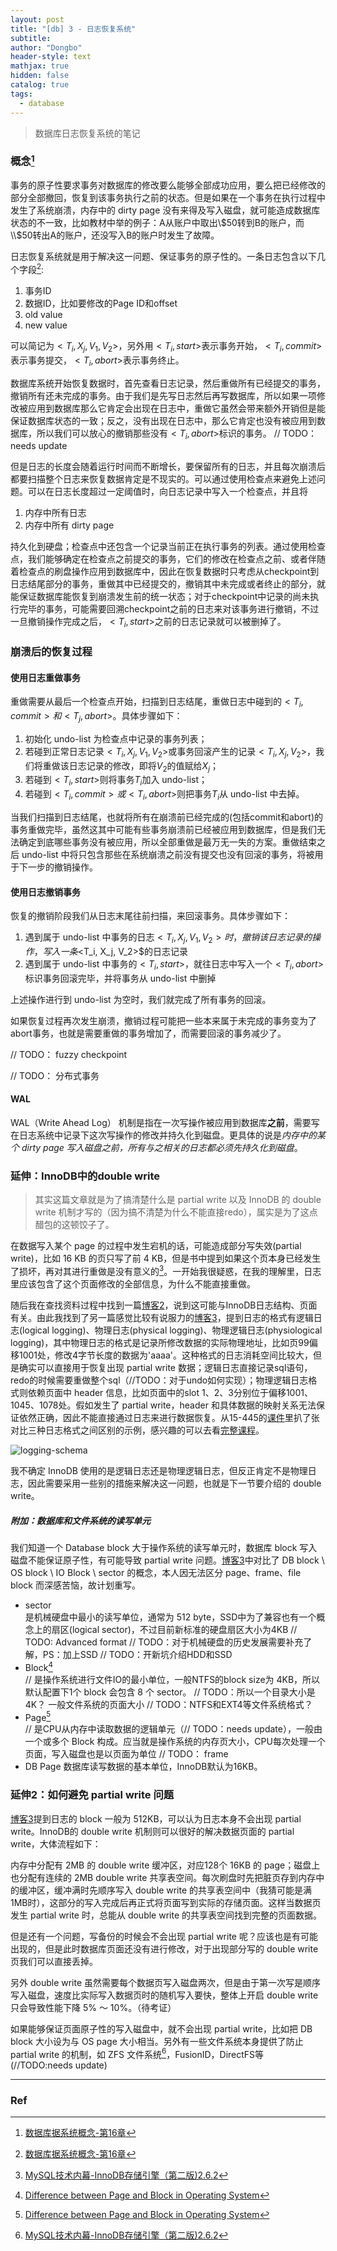 ```yaml
---
layout: post
title: "[db] 3 - 日志恢复系统"
subtitle: 
author: "Dongbo"
header-style: text
mathjax: true
hidden: false
catalog: true
tags:
  - database
---
```


> 数据库日志恢复系统的笔记

### 概念[^1]

事务的原子性要求事务对数据库的修改要么能够全部成功应用，要么把已经修改的部分全部撤回，恢复到该事务执行之前的状态。但是如果在一个事务在执行过程中发生了系统崩溃，内存中的 dirty page 没有来得及写入磁盘，就可能造成数据库状态的不一致，比如教材中举的例子：A从账户中取出\\$50转到B的账户，而\\$50转出A的账户，还没写入B的账户时发生了故障。

日志恢复系统就是用于解决这一问题、保证事务的原子性的。一条日志包含以下几个字段[^1]:

1. 事务ID
2. 数据ID，比如要修改的Page ID和offset
3. old value
4. new value

可以简记为$<T_i, X_j, V_1, V_2>$，另外用$<T_i, start>$表示事务开始，$<T_i, commit>$表示事务提交，$<T_i, abort>$表示事务终止。

数据库系统开始恢复数据时，首先查看日志记录，然后重做所有已经提交的事务，撤销所有还未完成的事务。由于我们是先写日志然后再写数据库，所以如果一项修改被应用到数据库那么它肯定会出现在日志中，重做它虽然会带来额外开销但是能保证数据库状态的一致；反之，没有出现在日志中，那么它肯定也没有被应用到数据库，所以我们可以放心的撤销那些没有$<T_i, abort>$标识的事务。 // TODO：needs update


但是日志的长度会随着运行时间而不断增长，要保留所有的日志，并且每次崩溃后都要扫描整个日志来恢复数据肯定是不现实的。可以通过使用检查点来避免上述问题。可以在日志长度超过一定阈值时，向日志记录中写入一个检查点，并且将

1. 内存中所有日志
2. 内存中所有 dirty page

持久化到硬盘；检查点中还包含一个记录当前正在执行事务的列表。通过使用检查点，我们能够确定在检查点之前提交的事务，它们的修改在检查点之前、或者伴随着检查点的刷盘操作应用到数据库中，因此在恢复数据时只考虑从checkpoint到日志结尾部分的事务，重做其中已经提交的，撤销其中未完成或者终止的部分，就能保证数据库能恢复到崩溃发生前的统一状态；对于checkpoint中记录的尚未执行完毕的事务，可能需要回溯checkpoint之前的日志来对该事务进行撤销，不过一旦撤销操作完成之后，$<T_i, start>$之前的日志记录就可以被删掉了。


### 崩溃后的恢复过程


#### 使用日志重做事务

重做需要从最后一个检查点开始，扫描到日志结尾，重做日志中碰到的$<T_i, commit>和<T_j, abort>$。具体步骤如下：

1. 初始化 undo-list 为检查点中记录的事务列表；
2. 若碰到正常日志记录$<T_i, X_j, V_1, V_2>$或事务回滚产生的记录$<T_i, X_j, V_2>$，我们将重做该日志记录的修改，即将$V_2$的值赋给$X_j$；
3. 若碰到$<T_i, start>$则将事务$T_i$加入 undo-list；
4. 若碰到$<T_i, commit>或<T_i, abort>$则把事务$T_i$从 undo-list 中去掉。

当我们扫描到日志结尾，也就将所有在崩溃前已经完成的(包括commit和abort)的事务重做完毕，虽然这其中可能有些事务崩溃前已经被应用到数据库，但是我们无法确定到底哪些事务没有被应用，所以全部重做是最万无一失的方案。重做结束之后 undo-list 中将只包含那些在系统崩溃之前没有提交也没有回滚的事务，将被用于下一步的撤销操作。

#### 使用日志撤销事务

恢复的撤销阶段我们从日志末尾往前扫描，来回滚事务。具体步骤如下：

1. 遇到属于 undo-list 中事务的日志$<T_i, X_j, V_1, V_2>时，撤销该日志记录的操作，写入一条$<T_i, X_j, V_2>$的日志记录
2. 遇到属于 undo-list 中事务的$<T_i, start>$，就往日志中写入一个$<T_i, abort>$标识事务回滚完毕，并将事务从 undo-list 中删掉

上述操作进行到 undo-list 为空时，我们就完成了所有事务的回滚。

如果恢复过程再次发生崩溃，撤销过程可能把一些本来属于未完成的事务变为了abort事务，也就是需要重做的事务增加了，而需要回滚的事务减少了。

// TODO： fuzzy checkpoint

// TODO： 分布式事务 

#### WAL

 WAL（Write Ahead Log） 机制是指在一次写操作被应用到数据库**之前**，需要写在日志系统中记录下这次写操作的修改并持久化到磁盘。更具体的说是*内存中的某个 dirty page 写入磁盘之前，所有与之相关的日志都必须先持久化到磁盘*。

### 延伸：InnoDB中的double write

> 其实这篇文章就是为了搞清楚什么是 partial write 以及 InnoDB 的 double write 机制才写的（因为搞不清楚为什么不能直接redo），属实是为了这点醋包的这顿饺子了。

在数据写入某个 page 的过程中发生宕机的话，可能造成部分写失效(partial write)，比如 16 KB 的页只写了前 4 KB，但是书中提到如果这个页本身已经发生了损坏，再对其进行重做是没有意义的[^2]。一开始我很疑惑，在我的理解里，日志里应该包含了这个页面修改的全部信息，为什么不能直接重做。

随后我在查找资料过程中找到一篇[博客2][2]，说到这可能与InnoDB日志结构、页面有关。由此我找到了另一篇感觉比较有说服力的[博客3][3]，提到日志的格式有逻辑日志(logical logging)、物理日志(physical logging)、物理逻辑日志(physiological logging)，其中物理日志的格式是记录所修改数据的实际物理地址，比如页99偏移1001处，修改4字节长度的数据为'aaaa'。这种格式的日志消耗空间比较大，但是确实可以直接用于恢复出现 partial write 数据；逻辑日志直接记录sql语句，redo的时候需要重做整个sql（//TODO：对于undo如何实现）；物理逻辑日志格式则依赖页面中 header 信息，比如页面中的slot 1、2、3分别位于偏移1001、1045、1078处。假如发生了 partial write，header 和具体数据的映射关系无法保证依然正确，因此不能直接通过日志来进行数据恢复。从15-445的[课件][5]里扒了张对比三种日志格式之间区别的示例，感兴趣的可以去看[完整课程][6]。

![logging-schema](/img/in-post/post-log-recovery/logging-schema.png)

我不确定 InnoDB 使用的是逻辑日志还是物理逻辑日志，但反正肯定不是物理日志，因此需要采用一些别的措施来解决这一问题，也就是下一节要介绍的 double write。

##### 附加：数据库和文件系统的读写单元
我们知道一个 Database block 大于操作系统的读写单元时，数据库 block 写入磁盘不能保证原子性，有可能导致 partial write 问题。[博客3][3]中对比了 DB block \ OS block \ IO Block \ sector 的概念，本人因无法区分 page、frame、file block 而深感苦恼，故计划重写。
- sector  
  是机械硬盘中最小的读写单位，通常为 512 byte，SSD中为了兼容也有一个概念上的扇区(logical sector)，不过目前新标准的硬盘扇区大小为4KB
  // TODO: Advanced format
  // TODO：对于机械硬盘的历史发展需要补充了解，PS：加上SSD
  // TODO：开新坑介绍HDD和SSD
- Block[^3]  
  // 是操作系统进行文件IO的最小单位，一般NTFS的block size为 4KB，所以默认配置下1个 block 会包含 8 个 sector。
  // TODO：所以一个目录大小是4K？ 一般文件系统的页面大小
  // TODO：NTFS和EXT4等文件系统格式？
- Page[^3]  
  // 是CPU从内存中读取数据的逻辑单元（// TODO：needs update），一般由一个或多个 Block 构成。应当就是操作系统的内存页大小，CPU每次处理一个页面，写入磁盘也是以页面为单位
  // TODO： frame
- DB Page
  数据库读写数据的基本单位，InnoDB默认为16KB。

### 延伸2：如何避免 partial write 问题

[博客3][3]提到日志的 block 一般为 512KB，可以认为日志本身不会出现 partial write。InnoDB的 double write 机制则可以很好的解决数据页面的 partial write，大体流程如下：

内存中分配有 2MB 的 double write 缓冲区，对应128个 16KB 的 page；磁盘上也分配有连续的 2MB double write 共享表空间。每次刷盘时先把脏页存到内存中的缓冲区，缓冲满时先顺序写入 double write 的共享表空间中（我猜可能是满1MB时），这部分的写入完成后再正式将页面写到实际的存储页面。这样当数据页发生 partial write 时，总能从 double write 的共享表空间找到完整的页面数据。

但是还有一个问题，写备份的时候会不会出现 partial write 呢？应该也是有可能出现的，但是此时数据库页面还没有进行修改，对于出现部分写的 double write 页我们可以直接丢掉。

另外 double write 虽然需要每个数据页写入磁盘两次，但是由于第一次写是顺序写入磁盘，速度比实际写入数据页时的随机写入要快，整体上开启 double write 只会导致性能下降 5% ～ 10%。（待考证）

如果能够保证页面原子性的写入磁盘中，就不会出现 partial write，比如把 DB block 大小设为与 OS page 大小相当。另外有一些文件系统本身提供了防止 partial write 的机制，如 ZFS 文件系统[^2]，FusionID，DirectFS等 (//TODO:needs update)

-------------

### Ref

[^1]: [数据库据系统概念-第16章]()
[^2]: [MySQL技术内幕-InnoDB存储引擎（第二版)2.6.2][1]
[^3]: [Difference between Page and Block in Operating System][4]

[1]: https://github.com/wususu/effective-resourses/blob/master/%E6%95%B0%E6%8D%AE%E5%BA%93/MySQL%E6%8A%80%E6%9C%AF%E5%86%85%E5%B9%95(InnoDB%E5%AD%98%E5%82%A8%E5%BC%95%E6%93%8E)%E7%AC%AC2%E7%89%88.pdf
[2]: https://www.percona.com/blog/2006/08/04/innodb-double-write/
[3]: https://blog.51cto.com/mengphilip/1672113
[4]: https://www.javatpoint.com/page-vs-block-in-operating-system
[5]: https://15445.courses.cs.cmu.edu/fall2020/slides/20-logging.pdf
[6]: https://15445.courses.cs.cmu.edu/fall2020/schedule.html
